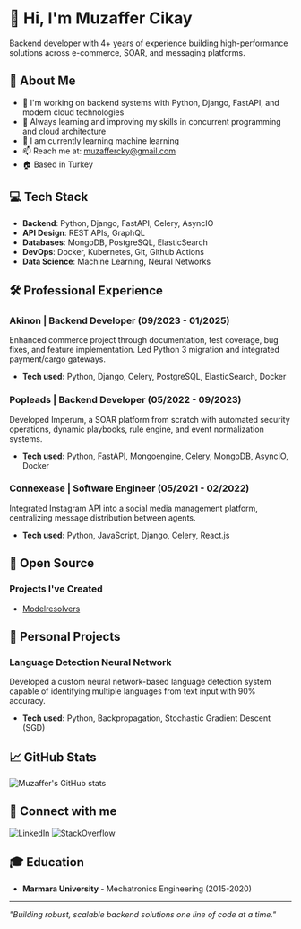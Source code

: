 # 👋 Hi, I'm Muzaffer Cikay

Backend developer with 4+ years of experience building high-performance solutions across e-commerce, SOAR, and messaging platforms.

## 🚀 About Me

- 🔭 I'm working on backend systems with Python, Django, FastAPI, and modern cloud technologies
- 🌱 Always learning and improving my skills in concurrent programming and cloud architecture
- 🤖 I am currently learning machine learning
- 📫 Reach me at: muzaffercky@gmail.com
- 🏠 Based in Turkey

## 💻 Tech Stack
- **Backend**: Python, Django, FastAPI, Celery, AsyncIO
- **API Design**: REST APIs, GraphQL
- **Databases**: MongoDB, PostgreSQL, ElasticSearch
- **DevOps**: Docker, Kubernetes, Git, Github Actions
- **Data Science**: Machine Learning, Neural Networks

## 🛠️ Professional Experience

### Akinon | Backend Developer (09/2023 - 01/2025)
Enhanced commerce project through documentation, test coverage, bug fixes, and feature implementation. Led Python 3 migration and integrated payment/cargo gateways.
- **Tech used:** Python, Django, Celery, PostgreSQL, ElasticSearch, Docker

### Popleads | Backend Developer (05/2022 - 09/2023)
Developed Imperum, a SOAR platform from scratch with automated security operations, dynamic playbooks, rule engine, and event normalization systems.
- **Tech used:** Python, FastAPI, Mongoengine, Celery, MongoDB, AsyncIO, Docker

### Connexease | Software Engineer (05/2021 - 02/2022)
Integrated Instagram API into a social media management platform, centralizing message distribution between agents.
- **Tech used:** Python, JavaScript, Django, Celery, React.js

## 🌟 Open Source

### Projects I've Created
- [Modelresolvers](https://github.com/cikay/Modelresolvers)

## 🔬 Personal Projects

### Language Detection Neural Network
Developed a custom neural network-based language detection system capable of identifying multiple languages from text input with 90% accuracy.
- **Tech used:** Python, Backpropagation, Stochastic Gradient Descent (SGD)

## 📈 GitHub Stats

![Muzaffer's GitHub stats](https://github-readme-stats.vercel.app/api?username=cikay&show_icons=true&theme=dark)

## 🔗 Connect with me
[![LinkedIn](https://img.shields.io/badge/LinkedIn-0077B5?style=for-the-badge&logo=linkedin&logoColor=white)](https://www.linkedin.com/in/muzaffercky/)
[![StackOverflow](https://img.shields.io/badge/Stack_Overflow-FE7A16?style=for-the-badge&logo=stack-overflow&logoColor=white)](https://stackoverflow.com/users/11885384/muzaffer)

## 🎓 Education
- **Marmara University** - Mechatronics Engineering (2015-2020)

---

*"Building robust, scalable backend solutions one line of code at a time."*
